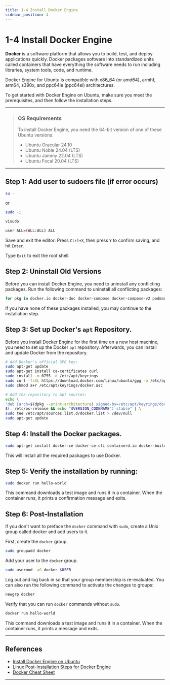 ```yaml
---
title: 1-4 Install Docker Engine
sidebar_position: 4
---
```


# 1-4 Install Docker Engine

**Docker** is a software platform that allows you to build, test, and deploy applications quickly. Docker packages software into standardized units called containers that have everything the software needs to run including libraries, system tools, code, and runtime.

Docker Engine for Ubuntu is compatible with x86_64 (or amd64), armhf, arm64, s390x, and ppc64le (ppc64el) architectures.

To get started with Docker Engine on Ubuntu, make sure you meet the prerequisites, and then follow the installation steps.

---

> ### OS Requirements
> To install Docker Engine, you need the 64-bit version of one of these Ubuntu versions:
> - Ubuntu Oracular 24.10
> - Ubuntu Noble 24.04 (LTS)
> - Ubuntu Jammy 22.04 (LTS)
> - Ubuntu Focal 20.04 (LTS)

---

## Step 1: Add user to sudoers file (if error occurs)
```bash title="Log in as Root or Another Sudo-Enabled User"
su -
```
or

```bash
sudo -i
```

```bash title="Use the visudo command to safely edit the sudoers file"
visudo
```

```bash title="Find or add a line that grants user sudo privileges"
user ALL=(ALL:ALL) ALL
```

Save and exit the editor: Press `Ctrl+X`, then press `Y` to confirm saving, and hit `Enter`.

Type `Exit` to exit the root shell.

## Step 2: Uninstall Old Versions

Before you can install Docker Engine, you need to uninstall any conflicting packages. Run the following command to uninstall all conflicting packages:

```bash
for pkg in docker.io docker-doc docker-compose docker-compose-v2 podman-docker containerd runc; do sudo apt-get remove $pkg; done
```

If you have none of these packages installed, you may continue to the installation step.

## Step 3: Set up Docker's `apt` Repository.

Before you install Docker Engine for the first time on a new host machine, you need to set up the Docker `apt` repository. Afterwards, you can install and update Docker from the repository.

```bash
# Add Docker's official GPG key:
sudo apt-get update
sudo apt-get install ca-certificates curl
sudo install -m 0755 -d /etc/apt/keyrings
sudo curl -fsSL https://download.docker.com/linux/ubuntu/gpg -o /etc/apt/keyrings/docker.asc
sudo chmod a+r /etc/apt/keyrings/docker.asc

# Add the repository to Apt sources:
echo \
"deb [arch=$(dpkg --print-architecture) signed-by=/etc/apt/keyrings/docker.asc] https://download.docker.com/linux/ubuntu \
$(. /etc/os-release && echo "$VERSION_CODENAME") stable" | \
sudo tee /etc/apt/sources.list.d/docker.list > /dev/null
sudo apt-get update
```

## Step 4: Install the Docker packages.

```bash
sudo apt-get install docker-ce docker-ce-cli containerd.io docker-buildx-plugin docker-compose-plugin
```

This will install all the required packages to use Docker.

## Step 5: Verify the installation by running:

```bash
sudo docker run hello-world
```

This command downloads a test image and runs it in a container. When the container runs, it prints a confirmation message and exits.

## Step 6: Post-Installation

If you don't want to preface the `docker` command with `sudo`, create a Unix group called docker and add users to it.

First, create the `docker` group.

```bash
sudo groupadd docker
```
Add your user to the `docker` group.

```bash
sudo usermod -aG docker $USER
```
Log out and log back in so that your group membership is re-evaluated. You can also run the following command to activate the changes to groups:

```bash
newgrp docker
```
Verify that you can run `docker` commands without `sudo`.

```bash
docker run hello-world
```

This command downloads a test image and runs it in a container. When the container runs, it prints a message and exits.
 
---

## References

- [Install Docker Engine on Ubuntu](https://docs.docker.com/engine/install/ubuntu/)
- [Linux Post-Installation Steps for Docker Engine](https://docs.docker.com/engine/install/linux-postinstall/)
- [Docker Cheat Sheet](https://docs.docker.com/get-started/docker_cheatsheet.pdf)

---